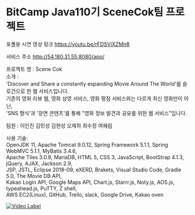 # BitCamp Java110기 SceneCok팀 프로젝트

포폴용 시연 영상 링크
https://youtu.be/rFDSViXZMn8

서비스 주소
http://54.180.31.55:8080/app/

프로젝트 명 : Scene Cok  
소개 :  
'Discover and Share a constantly expanding Movie Around The World'를 슬로건으로 한 웹 서비스입니다.  
기존의 영화 리뷰 웹, 영화 상영 서비스, 영화 평점 서비스와는 다르게 최신 영화만이 아닌,  
'SNS 형식'과 '장면 콘텐츠'를 통해 "영화 정보 발견과 공유를 위한 웹 서비스"입니다.  
  
팀원 : 이인진 김민성 김현성 오제하 최수정 여혜림  
  
사용 기술:  
OpenJDK 11, Apache Tomcat 9.0.12, Spring Framework 5.1.1, Spring WebMVC 5.1.1, MyBatis 3.4.6,  
Apache Tiles 3.0.8, MariaDB, HTML 5, CSS 3, JavaScript, BootStrap 4.1.3,  jQuery, AJAX, Jackson 2.9,  
JSP, JSTL, Eclipse 2018-09, eXERD, Brakets, Visual Studio Code, Gradle 5.0, The Movie DB API,  
Kakao Login API, Google Maps API, Chart.js, Starrr.js,  Noty.js, AOS.js, typeahead.js, PuTTY, Z shell,  
AWS EC2(Linux), GitHub, Trello, slack, Google Drive, Kakao oven  

[![Video Label](http://img.youtube.com/vi/rFDSViXZMn8/0.jpg)](https://youtu.be/uLR1RNqJ1Mw?t=0s)

